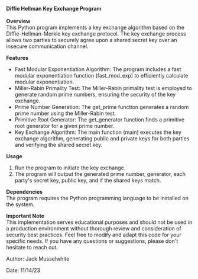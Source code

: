 **Diffie Hellman Key Exchange Program**
<br/>
<br/>
**Overview**
<br/>
This Python program implements a key exchange algorithm based on the Diffie-Hellman-Merkle key exchange protocol. The key exchange process allows two parties to securely agree upon a shared secret key over an insecure communication channel.

**Features**
<br/>
- Fast Modular Exponentiation Algorithm: The program includes a fast modular exponentiation function (fast_mod_exp) to efficiently calculate modular exponentiation.
- Miller-Rabin Primality Test: The Miller-Rabin primality test is employed to generate random prime numbers, ensuring the security of the key exchange.
- Prime Number Generation: The get_prime function generates a random prime number using the Miller-Rabin test.
- Primitive Root Generator: The get_generator function finds a primitive root generator for a given prime number.
- Key Exchange Algorithm: The main function (main) executes the key exchange algorithm, generating public and private keys for both parties and verifying the shared secret key.

**Usage**
<br/>
1. Run the program to initiate the key exchange.
2. The program will output the generated prime number, generator, each party's secret key, public key, and if the shared keys match.

**Dependencies**
<br/>
The program requires the Python programming language to be installed on the system.

**Important Note**
<br/>
This implementation serves educational purposes and should not be used in a production environment without thorough review and consideration of security best practices.
Feel free to modify and adapt this code for your specific needs. If you have any questions or suggestions, please don't hesitate to reach out.

Author: Jack Musselwhite

Date: 11/14/23
